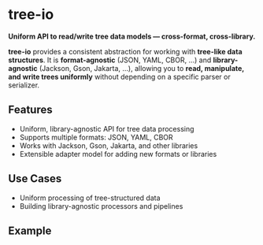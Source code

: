 # tree-io

**Uniform API to read/write tree data models — cross-format, cross-library.**

**tree-io** provides a consistent abstraction for working with **tree-like data structures**.  It is **format-agnostic** (JSON, YAML, CBOR, …) and **library-agnostic** (Jackson, Gson, Jakarta, …),  allowing you to **read, manipulate, and write trees uniformly** without depending on a specific parser or serializer.

## Features

- Uniform, library-agnostic API for tree data processing
- Supports multiple formats: JSON, YAML, CBOR
- Works with Jackson, Gson, Jakarta, and other libraries
- Extensible adapter model for adding new formats or libraries

## Use Cases

- Uniform processing of tree-structured data
- Building library-agnostic processors and pipelines

## Example

```javascript

```

